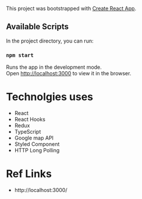 This project was bootstrapped with [Create React App](https://github.com/facebook/create-react-app).

## Available Scripts

In the project directory, you can run:

### `npm start`

Runs the app in the development mode.<br />
Open [http://localhost:3000](http://localhost:3000) to view it in the browser.

# Technolgies uses 
 - React
 - React Hooks
 - Redux
 - TypeScript
 - Google map API
 - Styled Component
 - HTTP Long Polling

# Ref Links
 - http://localhost:3000/
